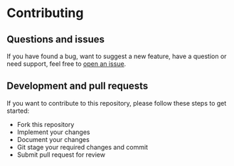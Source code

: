 # Contributing

## Questions and issues

If you have found a bug, want to suggest a new feature, have a question or need support, feel free to [open an issue](https://github.com/Dramloc/geoguessr-leaderboard-api/issues/new).

## Development and pull requests

If you want to contribute to this repository, please follow these steps to get started:

- Fork this repository
- Implement your changes
- Document your changes
- Git stage your required changes and commit
- Submit pull request for review
